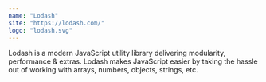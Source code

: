 ```yaml
---
name: "Lodash"
site: "https://lodash.com/"
logo: "lodash.svg"
---
```


Lodash is a modern JavaScript utility library delivering modularity, performance & extras. Lodash makes JavaScript easier by taking the hassle out of working with arrays, numbers, objects, strings, etc.
